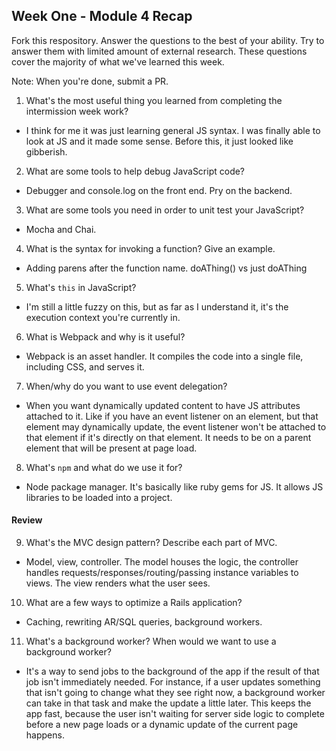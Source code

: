 ## Week One - Module 4 Recap

Fork this respository. Answer the questions to the best of your ability. Try to answer them with limited amount of external research. These questions cover the majority of what we've learned this week.

Note: When you're done, submit a PR.

1. What's the most useful thing you learned from completing the intermission week work?
* I think for me it was just learning general JS syntax. I was finally able to look at JS and it made some sense. Before this, it just looked like gibberish.

2. What are some tools to help debug JavaScript code?
* Debugger and console.log on the front end. Pry on the backend.

3. What are some tools you need in order to unit test your JavaScript?
* Mocha and Chai.

4. What is the syntax for invoking a function? Give an example.
* Adding parens after the function name. doAThing() vs just doAThing

5. What's `this` in JavaScript?
* I'm still a little fuzzy on this, but as far as I understand it, it's the execution context you're currently in.

6. What is Webpack and why is it useful?
* Webpack is an asset handler. It compiles the code into a single file, including CSS, and serves it.

7. When/why do you want to use event delegation?
* When you want dynamically updated content to have JS attributes attached to it. Like if you have an event listener on an element, but that element may dynamically update, the event listener won't be attached to that element if it's directly on that element. It needs to be on a parent element that will be present at page load.

8. What's `npm` and what do we use it for?
* Node package manager. It's basically like ruby gems for JS. It allows JS libraries to be loaded into a project.

#### Review  
9. What's the MVC design pattern? Describe each part of MVC.
* Model, view, controller. The model houses the logic, the controller handles requests/responses/routing/passing instance variables to views. The view renders what the user sees.

10. What are a few ways to optimize a Rails application?
* Caching, rewriting AR/SQL queries, background workers.
11. What's a background worker? When would we want to use a background worker?
* It's a way to send jobs to the background of the app if the result of that job isn't immediately needed. For instance, if a user updates something that isn't going to change what they see right now, a background worker can take in that task and make the update a little later. This keeps the app fast, because the user isn't waiting for server side logic to complete before a new page loads or a dynamic update of the current page happens. 
